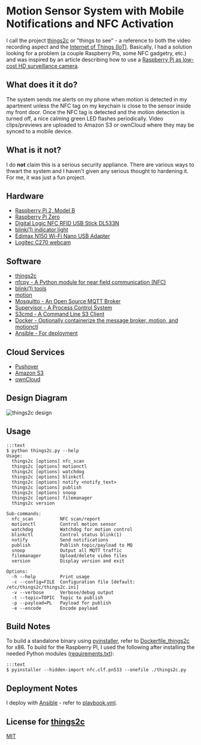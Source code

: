 # Motion Sensor System with Mobile Notifications and NFC Activation
I call the project [things2c](https://github.com/njgraham/things2c) or "things to see" - a reference to both the video recording aspect and the [Internet of Things (IoT)](https://en.wikipedia.org/wiki/Internet_of_Things).  Basically, I had a solution looking for a problem (a couple Raspberry Pis, some NFC gadgetry, etc.) and was inspired by an article describing how to use a [Raspberry Pi as low-cost HD surveillance camera](http://www.instructables.com/id/Raspberry-Pi-as-low-cost-HD-surveillance-camera/).

## What does it it do?
The system sends me alerts on my phone when motion is detected in my apartment unless the NFC tag on my keychain is close to the sensor inside my front door.  Once the NFC tag is detected and the motion detection is turned off, a nice calming green LED flashes periodically.  Video clips/previews are uploaded to Amazon S3 or ownCloud where they may be synced to a mobile device.

## What is it not?
I do **not** claim this is a serious security appliance.  There are various ways to thwart the system and I haven't given any serious thought to hardening it.  For me, it was just a fun project.

## Hardware
* [Raspberry Pi 2, Model B](https://www.raspberrypi.org/products/raspberry-pi-2-model-b/)
* [Raspberry Pi Zero](https://www.raspberrypi.org/products/pi-zero/)
* [Digital Logic NFC RFID USB Stick DL533N](http://www.d-logic.net/nfc-rfid-reader-sdk/products/nfc-usb-stick-dl533n)
* [blink(1) indicator light](https://blink1.thingm.com/)
* [Edimax N150 Wi-Fi Nano USB Adapter](http://www.edimax.com/edimax/merchandise/merchandise_detail/data/edimax/global/wireless_adapters_n150/ew-7811un)
* [Logitec C270 webcam](http://www.logitech.com/en-us/product/hd-webcam-c270)

## Software
* [things2c](https://github.com/njgraham/things2c)
* [nfcpy - A Python module for near field communication (NFC)](https://nfcpy.readthedocs.org/en/latest/)
* [blink(1) tools](https://github.com/todbot/blink1)
* [motion](http://www.lavrsen.dk/foswiki/bin/view/Motion/WebHome)
* [Mosquitto - An Open Source MQTT Broker](http://mosquitto.org/)
* [Supervisor - A Process Control System](http://supervisord.org/)
* [S3cmd - A Command Line S3 Client](http://s3tools.org/s3cmd)
* [Docker - Optionally containerize the message broker, motion, and motionctl](https://www.docker.com/)
* [Ansible - For deployment](https://www.ansible.com/)

## Cloud Services
* [Pushover](https://pushover.net/)
* [Amazon S3](https://aws.amazon.com/s3/)
* [ownCloud](https://owncloud.org/)

## Design Diagram
![things2c design](https://github.com/njgraham/things2c/raw/master/design.png)

## Usage
    :::text
    $ python things2c.py --help
    Usage:
      things2c [options] nfc_scan
      things2c [options] motionctl
      things2c [options] watchdog
      things2c [options] blinkctl
      things2c [options] notify <notify_text>
      things2c [options] publish
      things2c [options] snoop
      things2c [options] filemanager
      things2c version

    Sub-commands:
      nfc_scan          NFC scan/report
      motionctl         Control motion sensor
      watchdog          Watchdog for motion control
      blinkctl          Control status blink(1)
      notify            Send notifications
      publish           Publish topic/payload to MQ
      snoop             Output all MQTT traffic
      filemanager       Upload/delete video files
      version           Display version and exit

    Options:
      -h --help         Print usage
      -c --config=FILE  Configuration file [default: /etc/things2c/things2c.ini]
      -v --verbose      Verbose/debug output
      -t --topic=TOPIC  Topic to publish
      -p --payload=PL   Payload for publish
      -e --encode       Encode payload
  
## Build Notes
To build a standalone binary using [pyinstaller](http://pythonhosted.org/PyInstaller), refer to [Dockerfile_things2c](https://raw.githubusercontent.com/njgraham/things2c/master/Dockerfile_things2c) for x86.  To build for the Raspberry PI, I used the following after installing the needed Python modules ([requirements.txt](https://raw.githubusercontent.com/njgraham/things2c/master/requirements.txt)):

    :::text
    $ pyinstaller --hidden-import nfc.clf.pn533 --onefile ./things2c.py

## Deployment Notes
I deploy with [Ansible](https://www.ansible.com/) - refer to [playbook.yml](https://raw.githubusercontent.com/njgraham/things2c/master/deployment/playbook.yml).

## License for [things2c](https://github.com/njgraham/things2c)
[MIT](https://opensource.org/licenses/MIT)
